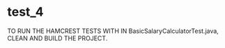 # test_4

TO RUN THE HAMCREST TESTS WITH IN BasicSalaryCalculatorTest.java, CLEAN AND BUILD THE PROJECT.
